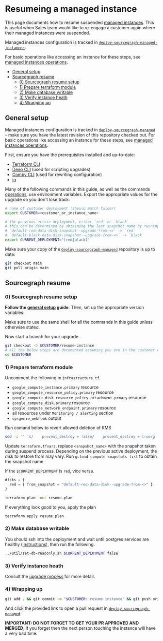 # Resumeing a managed instance

This page documents how to resume suspended [managed instances](./index.md). This is useful when Sales team would like to re-engage a customer again where their managed instances were suspended.

Managed instances configuration is tracked in [`deploy-sourcegraph-managed-instances`](https://github.com/sourcegraph/deploy-sourcegraph-managed).

For basic operations like accessing an instance for these steps, see [managed instances operations](operations.md).

- [General setup](#general-setup)
- [Sourcegraph resume](#sourcegraph-resume)
  - [0) Sourcegraph resume setup](#0-sourcegraph-resume-setup)
  - [1) Prepare terraform module](#1-prepare-terraform-module)
  - [2) Make database writable](#2-make-database-writable)
  - [3) Verify instance heath](#3-verify-instance-heath)
  - [4) Wrapping up](#4-wrapping-up)

## General setup

Managed instances configuration is tracked in [`deploy-sourcegraph-managed`](https://github.com/sourcegraph/deploy-sourcegraph-managed) - make sure you have the latest revision of this repository checked out. For basic operations like accessing an instance for these steps, see [managed instances operations](operations.md).

First, ensure you have the prerequisites installed and up-to-date:

- [Terraform CLI](https://www.terraform.io/)
- [Deno CLI](https://deno.land/) (used for scripting upgrades)
- [Comby CLI](https://comby.dev/) (used for rewriting configuration)
- [jq](https://stedolan.github.io/jq/)

Many of the following commands in this guide, as well as the commands [operations](./operations.md), use environment variables. Export the appropriate values for the upgrade so you don't lose track:

```sh
# name of customer deployment (should match folder)
export CUSTOMER=<customer_or_instance_name>

# the previous actvie deployment, either `red` or `black`
# this can be determined by obtaining the last snapshot name by running `gcloud compute snapshots list`
# `default-red-data-disk-snapshot--upgrade-from-<>` -> `red`
# `default-black-data-disk-snapshot--upgrade-from-<>` -> `black`
export CURRENT_DEPLOYMENT="[red|black]"
```

Make sure your copy of the [`deploy-sourcegraph-managed`](https://github.com/sourcegraph/deploy-sourcegraph-managed) repository is up to date:

```sh
git checkout main
git pull origin main
```

## Sourcegraph resume

### 0) Sourcegraph resume setup

**Follow the [general setup](#general-setup) guide.** Then, set up the appropriate version variables:

Make sure to use the same shell for all the commands in this guide unless otherwise stated.

Now start a branch for your upgrade:

```sh
git checkout -b $CUSTOMER/resume-instance
# all the below steps are documented assuming you are in the customer deployment directory
cd $CUSTOMER
```

### 1) Prepare terraform module

Uncomment the following in `infrastructure.tf`.

- `google_compute_instance.primary` resource
- `google_compute_resource_policy.primary` resource
- `google_compute_disk_resource_policy_attachment.prmary` resource
- `google_compute_disk.primary` resource
- `google_compute_network_endpoint.primary` resource
- all resources under `Monitoring / alerting` section
- `opsgenie_webhook` output

Run comand below to revert allowed deletion of KMS

```sh
sed -i '' 's/    prevent_destroy = false/    prevent_destroy = true/g' infrastructure.tf
```

Update `terraform.tfvars`, replace `<snapshot_name>` with the snapshot taken during suspend process. Depending on the previous active deployment, the disk to restore from may vary. Run `gcloud compute snapshots list` to obtain the snapshot name.

If the `$CURRENT_DEPLOYMENT` is `red`, vice versa.

```tf
disks = {
  red = { from_snapshot = "default-red-data-disk--upgrade-from-<>" }
}
```

```sh
terraform plan -out resume.plan
```

If everything look good to you, apply the plan

```sh
terraform apply resume.plan
```

### 2) Make database writable

You should ssh into the deployment and wait until postgres services are healthy ([instructions](operations.md#ssh-access)), then run the following.

```sh
../util/set-db-readonly.sh $CURRENT_DEPLOYMENT false
```

### 3) Verify instance heath

Consult the [upgrade process](./upgrade_process#8-confirm-instance-health) for more detail.

### 4) Wrapping up

```sh
git add . && git commit -m "$CUSTOMER: resume instance" && git push origin HEAD
```

And click the provided link to open a pull request in [`deploy-sourcegraph-managed`](https://github.com/sourcegraph/deploy-sourcegraph-managed).

**IMPORTANT: DO NOT FORGET TO GET YOUR PR APPROVED AND MERGED**, if you forget then the next person touching the instance will have a very bad time.
